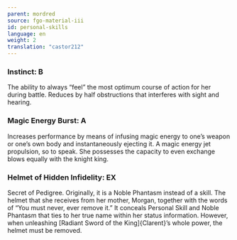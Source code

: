 ```yaml
---
parent: mordred
source: fgo-material-iii
id: personal-skills
language: en
weight: 2
translation: "castor212"
---
```


### Instinct: B

The ability to always “feel” the most optimum course of action for her during battle.
Reduces by half obstructions that interferes with sight and hearing.

### Magic Energy Burst: A

Increases performance by means of infusing magic energy to one’s weapon or one’s own body and instantaneously ejecting it.
A magic energy jet propulsion, so to speak. She possesses the capacity to even exchange blows equally with the knight king.

### Helmet of Hidden Infidelity: EX

Secret of Pedigree.
Originally, it is a Noble Phantasm instead of a skill. The helmet that she receives from her mother, Morgan, together with the words of “You must never, ever remove it.”
It conceals Personal Skill and Noble Phantasm that ties to her true name within her status information.
However, when unleashing [Radiant Sword of the King]{Clarent}’s whole power, the helmet must be removed.
